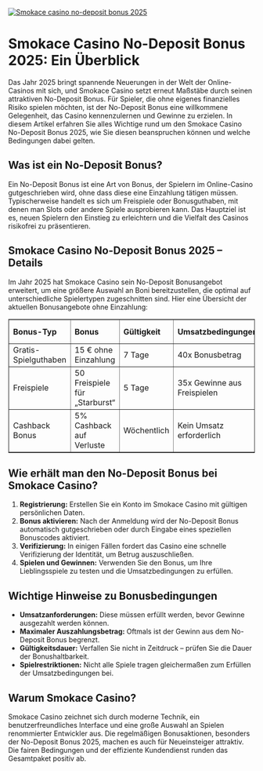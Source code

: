[![Smokace casino no-deposit bonus 2025](https://123-caf.pages.dev/gitsignup.png)](https://vrmoo.ru/Bt82HjjY)

<h1>Smokace Casino No-Deposit Bonus 2025: Ein Überblick</h1>  <p>Das Jahr 2025 bringt spannende Neuerungen in der Welt der Online-Casinos mit sich, und Smokace Casino setzt erneut Maßstäbe durch seinen attraktiven No-Deposit Bonus. Für Spieler, die ohne eigenes finanzielles Risiko spielen möchten, ist der No-Deposit Bonus eine willkommene Gelegenheit, das Casino kennenzulernen und Gewinne zu erzielen. In diesem Artikel erfahren Sie alles Wichtige rund um den Smokace Casino No-Deposit Bonus 2025, wie Sie diesen beanspruchen können und welche Bedingungen dabei gelten.</p>  <h2>Was ist ein No-Deposit Bonus?</h2> <p>Ein No-Deposit Bonus ist eine Art von Bonus, der Spielern im Online-Casino gutgeschrieben wird, ohne dass diese eine Einzahlung tätigen müssen. Typischerweise handelt es sich um Freispiele oder Bonusguthaben, mit denen man Slots oder andere Spiele ausprobieren kann. Das Hauptziel ist es, neuen Spielern den Einstieg zu erleichtern und die Vielfalt des Casinos risikofrei zu präsentieren.</p>  <h2>Smokace Casino No-Deposit Bonus 2025 – Details</h2> <p>Im Jahr 2025 hat Smokace Casino sein No-Deposit Bonusangebot erweitert, um eine größere Auswahl an Boni bereitzustellen, die optimal auf unterschiedliche Spielertypen zugeschnitten sind. Hier eine Übersicht der aktuellen Bonusangebote ohne Einzahlung:</p>  <table border="1" cellpadding="8" cellspacing="0" style="border-collapse: collapse; text-align: left; width: 100%;"> <thead> <tr> <th>Bonus-Typ</th> <th>Bonus</th> <th>Gültigkeit</th> <th>Umsatzbedingungen</th> <th>Verfügbare Spiele</th> </tr> </thead> <tbody> <tr> <td>Gratis-Spielguthaben</td> <td>15 € ohne Einzahlung</td> <td>7 Tage</td> <td>40x Bonusbetrag</td> <td>Slots, Tischspiele</td> </tr> <tr> <td>Freispiele</td> <td>50 Freispiele für „Starburst“</td> <td>5 Tage</td> <td>35x Gewinne aus Freispielen</td> <td>Starburst</td> </tr> <tr> <td>Cashback Bonus</td> <td>5% Cashback auf Verluste</td> <td>Wöchentlich</td> <td>Kein Umsatz erforderlich</td> <td>Alle Spiele</td> </tr> </tbody> </table>  <h2>Wie erhält man den No-Deposit Bonus bei Smokace Casino?</h2> <ol> <li><strong>Registrierung:</strong> Erstellen Sie ein Konto im Smokace Casino mit gültigen persönlichen Daten.</li> <li><strong>Bonus aktivieren:</strong> Nach der Anmeldung wird der No-Deposit Bonus automatisch gutgeschrieben oder durch Eingabe eines speziellen Bonuscodes aktiviert.</li> <li><strong>Verifizierung:</strong> In einigen Fällen fordert das Casino eine schnelle Verifizierung der Identität, um Betrug auszuschließen.</li> <li><strong>Spielen und Gewinnen:</strong> Verwenden Sie den Bonus, um Ihre Lieblingsspiele zu testen und die Umsatzbedingungen zu erfüllen.</li> </ol>  <h2>Wichtige Hinweise zu Bonusbedingungen</h2> <ul> <li><strong>Umsatzanforderungen:</strong> Diese müssen erfüllt werden, bevor Gewinne ausgezahlt werden können.</li> <li><strong>Maximaler Auszahlungsbetrag:</strong> Oftmals ist der Gewinn aus dem No-Deposit Bonus begrenzt.</li> <li><strong>Gültigkeitsdauer:</strong> Verfallen Sie nicht in Zeitdruck – prüfen Sie die Dauer der Bonushaltbarkeit.</li> <li><strong>Spielrestriktionen:</strong> Nicht alle Spiele tragen gleichermaßen zum Erfüllen der Umsatzbedingungen bei.</li> </ul>  <h2>Warum Smokace Casino?</h2> <p>Smokace Casino zeichnet sich durch moderne Technik, ein benutzerfreundliches Interface und eine große Auswahl an Spielen renommierter Entwickler aus. Die regelmäßigen Bonusaktionen, besonders der No-Deposit Bonus 2025, machen es auch für Neueinsteiger attraktiv. Die fairen Bedingungen und der effiziente Kundendienst runden das Gesamtpaket positiv ab.</p>